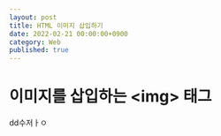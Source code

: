 ```yaml
---
layout: post
title: HTML 이미지 삽입하기
date: 2022-02-21 00:00:00+0900
category: Web
published: true
---
```

# 이미지를 삽입하는 &lt;img&gt; 태그
dd수저ㅏㅇ